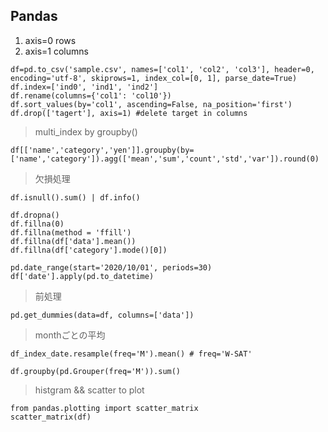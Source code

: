 ## Pandas

1. axis=0 rows
2. axis=1 columns

```
df=pd.to_csv('sample.csv', names=['col1', 'col2', 'col3'], header=0, encoding='utf-8', skiprows=1, index_col=[0, 1], parse_date=True)
df.index=['ind0', 'ind1', 'ind2']
df.rename(columns={'col1': 'col10'})
df.sort_values(by='col1', ascending=False, na_position='first')
df.drop(['tagert'], axis=1) #delete target in columns
```
> multi_index by groupby()
```
df[['name','category','yen']].groupby(by=['name','category']).agg(['mean','sum','count','std','var']).round(0) 
```

> 欠損処理
```
df.isnull().sum() | df.info()

df.dropna()
df.fillna(0)
df.fillna(method = 'ffill')
df.fillna(df['data'].mean())
df.fillna(df['category'].mode()[0])
```

```
pd.date_range(start='2020/10/01', periods=30)
df['date'].apply(pd.to_datetime)
```
> 前処理
```
pd.get_dummies(data=df, columns=['data'])
```

> monthごとの平均
```
df_index_date.resample(freq='M').mean() # freq='W-SAT'

df.groupby(pd.Grouper(freq='M')).sum()
```
> histgram && scatter to plot
```
from pandas.plotting import scatter_matrix
scatter_matrix(df)
```
